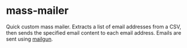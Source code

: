 # mass-mailer

Quick custom mass mailer. Extracts a list of email addresses from a CSV, then
sends the specified email content to each email address. Emails are sent
using [mailgun](https://www.mailgun.com).

